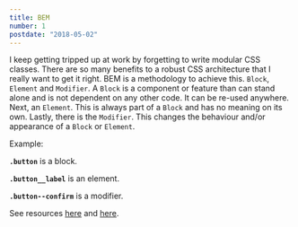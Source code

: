 ```yaml
---
title: BEM
number: 1
postdate: "2018-05-02"
---
```


I keep getting tripped up at work by forgetting to write modular CSS classes. There are so many benefits to a robust CSS architecture that I really want to get it right. BEM is a methodology to achieve this. `Block`, `Element` and `Modifier`. A `Block` is a component or feature than can stand alone and is not dependent on any other code. It can be re-used anywhere. Next, an `Element`. This is always part of a `Block` and has no meaning on its own. Lastly, there is the `Modifier`. This changes the behaviour and/or appearance of a `Block` or `Element`.

Example:

**`.button`** is a block.

**`.button__label`** is an element.

**`.button--confirm`** is a modifier.

See resources [here](http://getbem.com/introduction/) and [here](https://zellwk.com/blog/css-architecture-1/).
